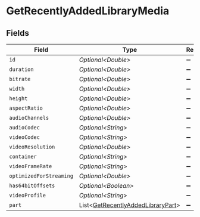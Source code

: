 # GetRecentlyAddedLibraryMedia


## Fields

| Field                                                                                        | Type                                                                                         | Required                                                                                     | Description                                                                                  | Example                                                                                      |
| -------------------------------------------------------------------------------------------- | -------------------------------------------------------------------------------------------- | -------------------------------------------------------------------------------------------- | -------------------------------------------------------------------------------------------- | -------------------------------------------------------------------------------------------- |
| `id`                                                                                         | *Optional\<Double>*                                                                          | :heavy_minus_sign:                                                                           | N/A                                                                                          | 120345                                                                                       |
| `duration`                                                                                   | *Optional\<Double>*                                                                          | :heavy_minus_sign:                                                                           | N/A                                                                                          | 7474422                                                                                      |
| `bitrate`                                                                                    | *Optional\<Double>*                                                                          | :heavy_minus_sign:                                                                           | N/A                                                                                          | 3623                                                                                         |
| `width`                                                                                      | *Optional\<Double>*                                                                          | :heavy_minus_sign:                                                                           | N/A                                                                                          | 1920                                                                                         |
| `height`                                                                                     | *Optional\<Double>*                                                                          | :heavy_minus_sign:                                                                           | N/A                                                                                          | 804                                                                                          |
| `aspectRatio`                                                                                | *Optional\<Double>*                                                                          | :heavy_minus_sign:                                                                           | N/A                                                                                          | 2.35                                                                                         |
| `audioChannels`                                                                              | *Optional\<Double>*                                                                          | :heavy_minus_sign:                                                                           | N/A                                                                                          | 6                                                                                            |
| `audioCodec`                                                                                 | *Optional\<String>*                                                                          | :heavy_minus_sign:                                                                           | N/A                                                                                          | ac3                                                                                          |
| `videoCodec`                                                                                 | *Optional\<String>*                                                                          | :heavy_minus_sign:                                                                           | N/A                                                                                          | h264                                                                                         |
| `videoResolution`                                                                            | *Optional\<Double>*                                                                          | :heavy_minus_sign:                                                                           | N/A                                                                                          | 1080                                                                                         |
| `container`                                                                                  | *Optional\<String>*                                                                          | :heavy_minus_sign:                                                                           | N/A                                                                                          | mp4                                                                                          |
| `videoFrameRate`                                                                             | *Optional\<String>*                                                                          | :heavy_minus_sign:                                                                           | N/A                                                                                          | 24p                                                                                          |
| `optimizedForStreaming`                                                                      | *Optional\<Double>*                                                                          | :heavy_minus_sign:                                                                           | N/A                                                                                          | 0                                                                                            |
| `has64bitOffsets`                                                                            | *Optional\<Boolean>*                                                                         | :heavy_minus_sign:                                                                           | N/A                                                                                          |                                                                                              |
| `videoProfile`                                                                               | *Optional\<String>*                                                                          | :heavy_minus_sign:                                                                           | N/A                                                                                          | high                                                                                         |
| `part`                                                                                       | List\<[GetRecentlyAddedLibraryPart](../../models/operations/GetRecentlyAddedLibraryPart.md)> | :heavy_minus_sign:                                                                           | N/A                                                                                          |                                                                                              |